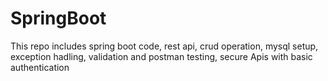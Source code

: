 # SpringBoot
This repo includes spring boot code, rest api,  crud operation, mysql setup, exception hadling, validation and postman testing, secure Apis with basic authentication
